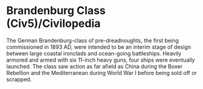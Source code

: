 # Brandenburg Class (Civ5)/Civilopedia

The German Brandenburg-class of pre-dreadnoughts, the first being commissioned in 1893 AD, were intended to be an interim stage of design between large coastal ironclads and ocean-going battleships. Heavily armored and armed with six 11-inch heavy guns, four ships were eventually launched. The class saw action as far afield as China during the Boxer Rebellion and the Mediterranean during World War I before being sold off or scrapped.